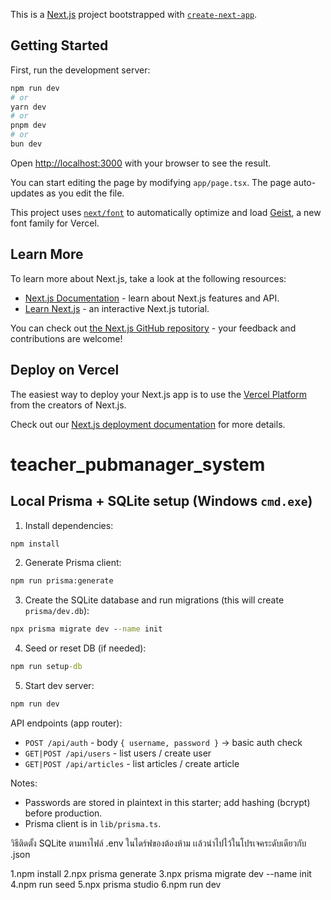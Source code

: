 This is a [Next.js](https://nextjs.org) project bootstrapped with [`create-next-app`](https://nextjs.org/docs/app/api-reference/cli/create-next-app).

## Getting Started

First, run the development server:

```bash
npm run dev
# or
yarn dev
# or
pnpm dev
# or
bun dev
```

Open [http://localhost:3000](http://localhost:3000) with your browser to see the result.

You can start editing the page by modifying `app/page.tsx`. The page auto-updates as you edit the file.

This project uses [`next/font`](https://nextjs.org/docs/app/building-your-application/optimizing/fonts) to automatically optimize and load [Geist](https://vercel.com/font), a new font family for Vercel.

## Learn More

To learn more about Next.js, take a look at the following resources:

- [Next.js Documentation](https://nextjs.org/docs) - learn about Next.js features and API.
- [Learn Next.js](https://nextjs.org/learn) - an interactive Next.js tutorial.

You can check out [the Next.js GitHub repository](https://github.com/vercel/next.js) - your feedback and contributions are welcome!

## Deploy on Vercel

The easiest way to deploy your Next.js app is to use the [Vercel Platform](https://vercel.com/new?utm_medium=default-template&filter=next.js&utm_source=create-next-app&utm_campaign=create-next-app-readme) from the creators of Next.js.

Check out our [Next.js deployment documentation](https://nextjs.org/docs/app/building-your-application/deploying) for more details.
# teacher_pubmanager_system

## Local Prisma + SQLite setup (Windows `cmd.exe`)

1. Install dependencies:

```cmd
npm install
```

2. Generate Prisma client:

```cmd
npm run prisma:generate
```

3. Create the SQLite database and run migrations (this will create `prisma/dev.db`):

```cmd
npx prisma migrate dev --name init
```

4. Seed or reset DB (if needed):

```cmd
npm run setup-db
```

5. Start dev server:

```cmd
npm run dev
```

API endpoints (app router):

- `POST /api/auth` - body `{ username, password }` -> basic auth check
- `GET|POST /api/users` - list users / create user
- `GET|POST /api/articles` - list articles / create article

Notes:
- Passwords are stored in plaintext in this starter; add hashing (bcrypt) before production.
- Prisma client is in `lib/prisma.ts`.

วิธีติดตั้ง SQLite
ตามหาไฟล์ .env ในไดร์ฟของต้องห้าม เเล้วนำไปไว้ในโปรเจคระดับเดียวกับ .json

1.npm install
2.npx prisma generate
3.npx prisma migrate dev --name init
4.npm run seed
5.npx prisma studio
6.npm run dev
